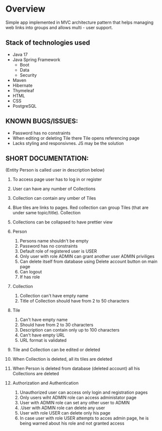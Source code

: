 # Overview

Simple app implemented in MVC architecture pattern that helps managing web links into groups and allows multi - user support.

## Stack of technologies used

- Java 17
- Java Spring Framework
    - Boot
    - Data
    - Security
- Maven
- Hibernate
- Thymeleaf
- HTML
- CSS
- PostgreSQL

## KNOWN BUGS/ISSUES:
-  Password has no constraints
-  When editing or deleting Tile there Tile opens referencing page
-  Lacks styling and responsivnes. JS may be the solution

## SHORT DOCUMENTATION:

(Entity Person is called user in description below)
1. To access page user has to log in or register
2. User can have any number of Collections
3. Collection can contain any umber of Tiles
4.  Blue tiles are links to pages. Red collection can group Tiles (that are under same topic/title). Collection
5. Collections can be collapsed to have prettier view

6. Person
    1. Persons name shouldn't be empty
    2. Password has no constraints
    3. Default role of registered user is USER
    4. Only user with role ADMIN can grant another user ADMIN priviliges
    5. Can delete itself from database using Delete account button on main page
    6. Can logout
    7. If has role

7. Collection
    1. Collection can't have empty name
    2. Title of Collection should have from 2 to 50 characters

8. Tile
    1. Can't have empty name
    2. Should have from 2 to 30 characters
    3. Description can contain only up to 100 characters
    4. Can't have empty URL
    5. URL format is validated

9. Tile and Collection can be edited or deleted

10. When Collection is deleted, all its tiles are deleted
12. When Person is deleted from database (deleted account) all his Collections are deleted

11. Authorization and Authentication
    1. Unauthorized user can access only login and registration pages
    2. Only users wiht ADMIN role can access administator page
    3. User with ADMIN role can set any other user to ADMIN
    4. .User with ADMIN role can delete any user
    5. User with role USER can delete only his page
    6. In case user with role USER attempts to acces admin page, he is being warned about his role and not granted access


